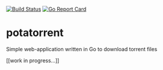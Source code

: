 [![Build Status](https://travis-ci.com/nilbelec/potatorrent.svg?branch=master)](https://travis-ci.com/nilbelec/potatorrent)
[![Go Report Card](https://goreportcard.com/badge/github.com/nilbelec/potatorrent)](https://goreportcard.com/report/github.com/nilbelec/potatorrent)

# potatorrent
Simple web-application written in Go to download torrent files

[[work in progress...]]
